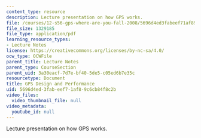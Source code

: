 ```yaml
---
content_type: resource
description: Lecture presentation on how GPS works.
file: /courses/12-s56-gps-where-are-you-fall-2008/5696d4ed3fabeef71af89c6cb84f8c2b_sem04.pdf
file_size: 1329185
file_type: application/pdf
learning_resource_types:
- Lecture Notes
license: https://creativecommons.org/licenses/by-nc-sa/4.0/
ocw_type: OCWFile
parent_title: Lecture Notes
parent_type: CourseSection
parent_uid: 3a30eacf-7d7e-bf40-5de5-c05ed6b7e35c
resourcetype: Document
title: GPS Design and Performance
uid: 5696d4ed-3fab-eef7-1af8-9c6cb84f8c2b
video_files:
  video_thumbnail_file: null
video_metadata:
  youtube_id: null
---
```

Lecture presentation on how GPS works.